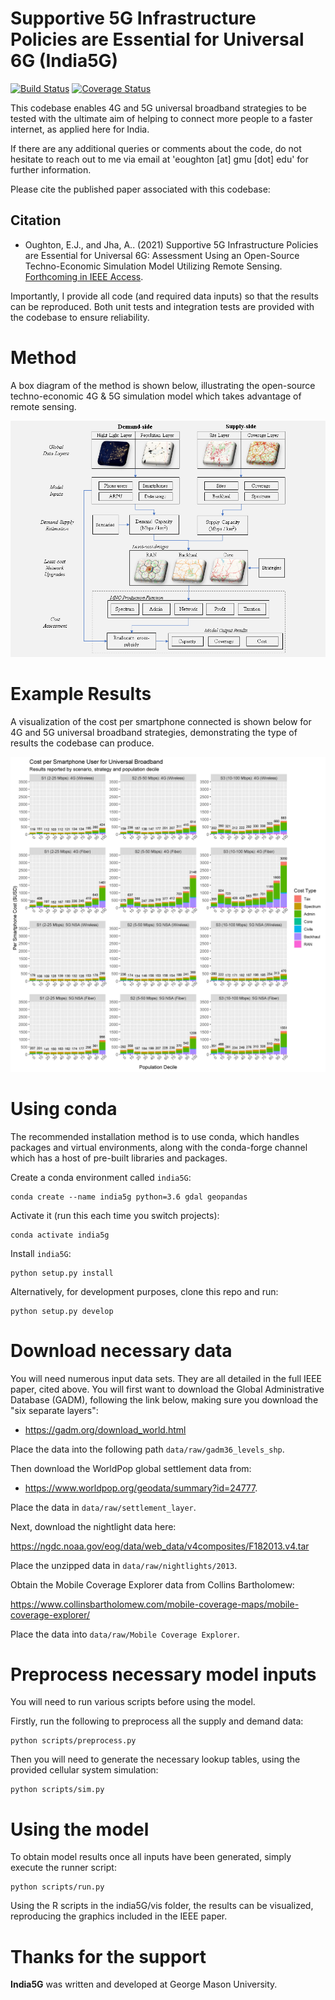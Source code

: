 Supportive 5G Infrastructure Policies are Essential for Universal 6G (India5G)
====
[![Build Status](https://travis-ci.com/edwardoughton/india5g.svg?branch=master)](https://travis-ci.com/edwardoughton/india5g)
[![Coverage Status](https://coveralls.io/repos/github/edwardoughton/India5G/badge.svg)](https://coveralls.io/github/edwardoughton/India5G?branch=master)

This codebase enables 4G and 5G universal broadband strategies to be tested with the ultimate aim of helping to connect more people to a faster internet, as applied here for India.

If there are any additional queries or comments about the code, do not hesitate to reach out to me via email at 'eoughton [at] gmu [dot] edu' for further information.

Please cite the published paper associated with this codebase:

Citation
---------

- Oughton, E.J., and Jha, A.. (2021) Supportive 5G Infrastructure Policies are
Essential for Universal 6G: Assessment Using an Open-Source Techno-Economic Simulation Model Utilizing Remote Sensing. [Forthcoming in IEEE Access](https://arxiv.org/abs/2102.08086).

Importantly, I provide all code (and required data inputs) so that the results can be reproduced. Both unit tests and integration tests are provided with the codebase to ensure reliability.

Method
======
A box diagram of the method is shown below, illustrating the open-source techno-economic 4G & 5G simulation model which takes advantage of remote sensing.

<p align="center">
  <img src="/figures/method.png" />
</p>

Example Results
===============
A visualization of the cost per smartphone connected is shown below for 4G and 5G universal broadband strategies, demonstrating the type of results the codebase can produce.
<p align="center">
  <img src="/figures/results.png" />
</p>

Using conda
==========

The recommended installation method is to use conda, which handles packages and virtual
environments, along with the conda-forge channel which has a host of pre-built libraries and packages.

Create a conda environment called `india5G`:

    conda create --name india5g python=3.6 gdal geopandas

Activate it (run this each time you switch projects):

    conda activate india5g

Install `india5G`:

    python setup.py install

Alternatively, for development purposes, clone this repo and run:

    python setup.py develop


Download necessary data
=======================

You will need numerous input data sets. They are all detailed in the full IEEE paper,
cited above. You will first want to download the Global Administrative Database (GADM), following the link below, making sure you download the "six separate layers":

- https://gadm.org/download_world.html

Place the data into the following path `data/raw/gadm36_levels_shp`.

Then download the WorldPop global settlement data from:

- https://www.worldpop.org/geodata/summary?id=24777.

Place the data in `data/raw/settlement_layer`.

Next, download the nightlight data here:

https://ngdc.noaa.gov/eog/data/web_data/v4composites/F182013.v4.tar

Place the unzipped data in `data/raw/nightlights/2013`.

Obtain the Mobile Coverage Explorer data from Collins Bartholomew:

https://www.collinsbartholomew.com/mobile-coverage-maps/mobile-coverage-explorer/

Place the data into `data/raw/Mobile Coverage Explorer`.

Preprocess necessary model inputs
=================================

You will need to run various scripts before using the model.

Firstly, run the following to preprocess all the supply and demand data:

    python scripts/preprocess.py

Then you will need to generate the necessary lookup tables, using the provided
cellular system simulation:

    python scripts/sim.py


Using the model
===============

To obtain model results once all inputs have been generated, simply execute the runner script:

    python scripts/run.py

Using the R scripts in the india5G/vis folder, the results can be visualized,
reproducing the graphics included in the IEEE paper.


Thanks for the support
======================

**India5G** was written and developed at George Mason University.
